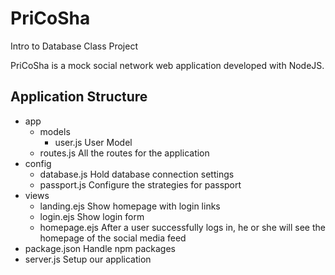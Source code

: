 # PriCoSha
Intro to Database Class Project

PriCoSha is a mock social network web application developed with NodeJS.

## Application Structure
- app
  - models
    - user.js
       User Model
  - routes.js
     All the routes for the application
- config 
  - database.js
     Hold database connection settings
  - passport.js
     Configure the strategies for passport
- views
  - landing.ejs
     Show homepage with login links
  - login.ejs
     Show login form
  - homepage.ejs
     After a user successfully logs in, he or she will see the homepage of the social media feed
- package.json
   Handle npm packages
- server.js
   Setup our application
